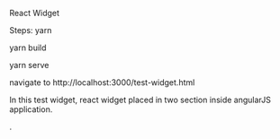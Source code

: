 React Widget

Steps:
yarn

yarn build

yarn serve

navigate to http://localhost:3000/test-widget.html

In this test widget, react widget placed in two section inside angularJS application.

.